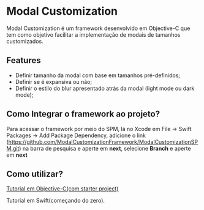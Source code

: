 # Modal Customization

Modal Customization é um framework desenvolvido em Objective-C que tem como objetivo facilitar a implementação de modais de tamanhos customizados. 

## Features
- Definir tamanho da modal com base em tamanhos pré-definidos;
- Definir se é expansiva ou não; 
- Definir o estilo do blur apresentado atrás da modal (light mode ou dark mode);


## Como Integrar o framework ao projeto?

Para acessar o framework por meio do SPM, lá no Xcode em File -> Swift Packages -> Add Package Dependency,
adicione o link (https://github.com/ModalCustomizationFramework/ModalCustomizationSPM.git) na barra de pesquisa e aperte em **next**,
selecione **Branch** e aperte em **next**

## Como utilizar?
[Tutorial em Objective-C(com starter project)](https://github.com/ModalCustomizationFramework/Example/edit/main/README.md)

Tutorial em Swift(começando do zero).


    
